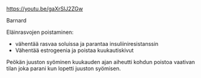 https://youtu.be/gaXrSlJ2ZGw

Barnard

Eläinrasvojen poistaminen:
- vähentää rasvaa soluissa ja parantaa insuliiniresistanssin
- Vähentää estrogeenia ja poistaa kuukautiskivut

Peökän juuston syöminen kuukauden ajan aiheutti kohdun poistoa vaativan tilan joka parani kun lopetti juuston syömisen.

